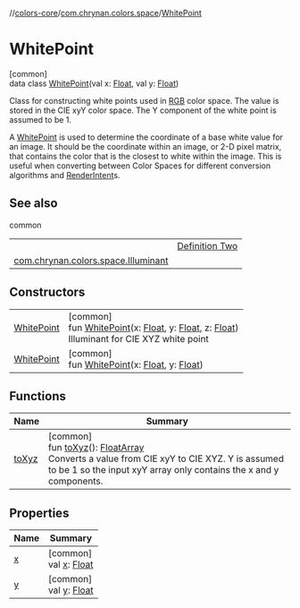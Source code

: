 //[colors-core](../../../index.md)/[com.chrynan.colors.space](../index.md)/[WhitePoint](index.md)

# WhitePoint

[common]\
data class [WhitePoint](index.md)(val x: [Float](https://kotlinlang.org/api/latest/jvm/stdlib/kotlin/-float/index.html), val y: [Float](https://kotlinlang.org/api/latest/jvm/stdlib/kotlin/-float/index.html))

Class for constructing white points used in [RGB](../-rgb-color-space/index.md) color space. The value is stored in the CIE xyY color space. The Y component of the white point is assumed to be 1.

A [WhitePoint](index.md) is used to determine the coordinate of a base white value for an image. It should be the coordinate within an image, or 2-D pixel matrix, that contains the color that is the closest to white within the image. This is useful when converting between Color Spaces for different conversion algorithms and [RenderIntent](../-render-intent/index.md)s.

## See also

common

| | |
|---|---|
|  | [Definition Two](https://en.wikipedia.org/wiki/White_point) |
| [com.chrynan.colors.space.Illuminant](../-illuminant/index.md) |  |

## Constructors

| | |
|---|---|
| [WhitePoint](-white-point.md) | [common]<br>fun [WhitePoint](-white-point.md)(x: [Float](https://kotlinlang.org/api/latest/jvm/stdlib/kotlin/-float/index.html), y: [Float](https://kotlinlang.org/api/latest/jvm/stdlib/kotlin/-float/index.html), z: [Float](https://kotlinlang.org/api/latest/jvm/stdlib/kotlin/-float/index.html))<br>Illuminant for CIE XYZ white point |
| [WhitePoint](-white-point.md) | [common]<br>fun [WhitePoint](-white-point.md)(x: [Float](https://kotlinlang.org/api/latest/jvm/stdlib/kotlin/-float/index.html), y: [Float](https://kotlinlang.org/api/latest/jvm/stdlib/kotlin/-float/index.html)) |

## Functions

| Name | Summary |
|---|---|
| [toXyz](to-xyz.md) | [common]<br>fun [toXyz](to-xyz.md)(): [FloatArray](https://kotlinlang.org/api/latest/jvm/stdlib/kotlin/-float-array/index.html)<br>Converts a value from CIE xyY to CIE XYZ. Y is assumed to be 1 so the input xyY array only contains the x and y components. |

## Properties

| Name | Summary |
|---|---|
| [x](x.md) | [common]<br>val [x](x.md): [Float](https://kotlinlang.org/api/latest/jvm/stdlib/kotlin/-float/index.html) |
| [y](y.md) | [common]<br>val [y](y.md): [Float](https://kotlinlang.org/api/latest/jvm/stdlib/kotlin/-float/index.html) |
